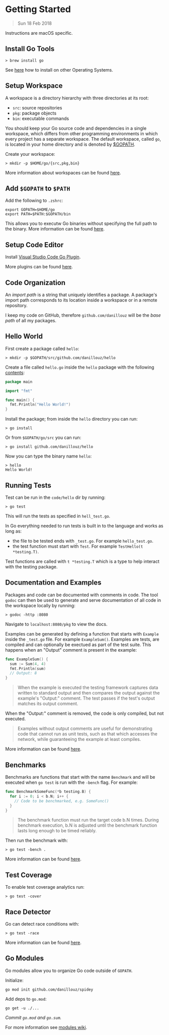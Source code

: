 # Getting Started

> Sun 18 Feb 2018

Instructions are macOS specific.

## Install Go Tools

```
> brew install go
```

See [here](https://golang.org/doc/install) how to install on other Operating Systems.

## Setup Workspace

A workspace is a directory hierarchy with three directories at its root:

- `src`: source repositories
- `pkg`: package objects
- `bin`: executable commands

You should keep your Go source code and dependencies in a single workspace, which differs
from other programming environments in which every project has a separate workspace. The default
workspace, called `go`, is located in your home directory and is denoted by [\$GOPATH](https://golang.org/doc/code.html#GOPATH).

Create your workspace:

```
> mkdir -p $HOME/go/{src,pkg,bin}
```

More information about workspaces can be found [here](https://golang.org/doc/code.html#Workspaces).

## Add `$GOPATH` to `$PATH`

Add the following to `.zshrc`:

```
export GOPATH=$HOME/go
export PATH=$PATH:$GOPATH/bin
```

This allows you to executw Go binaries without specifying the full path to the binary. More information
can be found [here](https://github.com/golang/go/wiki/SettingGOPATH).

## Setup Code Editor

Install [Visual Studio Code Go Plugin](https://marketplace.visualstudio.com/items?itemName=lukehoban.Go).

More plugins can be found [here](https://golang.org/doc/editors.html).

## Code Organization

An _import path_ is a string that uniquely identifies a package. A package's import path corresponds
to its location inside a workspace or in a remote repository.

I keep my code on GitHub, therefore `github.com/danillouz` will be the _base path_ of all my packages.

## Hello World

First create a package called `hello`:

```
> mkdir -p $GOPATH/src/github.com/danillouz/hello
```

Create a file called `hello.go` inside the `hello` package with the following [contents](../code/hello/hello.go):

```go
package main

import "fmt"

func main() {
  fmt.Println("Hello World!")
}
```

Install the package; from inside the `hello` directory you can run:

```
> go install
```

Or from `$GOPATH/go/src` you can run:

```
> go install github.com/danillouz/hello
```

Now you can type the binary name `hello`:

```
> hello
Hello World!
```

## Running Tests

Test can be run in the `code/hello` dir by running:

```
> go test
```

This will run the tests as specified in `hell_test.go`.

In Go everything needed to run tests is built in to the language and works as
long as:

- the file to be tested ends with `_test.go`. For example `hello_test.go`.
- the test function must start with `Test`. For example `TestHello(t *testing.T)`.

Test functions are called with `t *testing.T` which is a type to help interact with the testing package.

## Documentation and Examples

Packages and code can be documented with comments in code. The tool `godoc` can
then be used to generate and serve documentation of all code in the workspace
locally by running:

```
> godoc -http :8080
```

Navigate to `localhost:8080/pkg` to view the docs.

Examples can be generated by defining a function that starts with `Example` inside
the `_test.go` file. For example `ExampleSum()`. Examples are tests, are compiled
and can optionally be exectued as part of the test suite. This happens when an
"Output" comment is present in the example:

```go
func ExampleSum() {
  sum := Sum(4, 4)
  fmt.Println(sum)
  // Output: 8
}
```

> When the example is executed the testing framework captures data written to standard output and then compares the output against the example's "Output:" comment. The test passes if the test's output matches its output comment.

When the "Output:" comment is removed, the code is only compiled, but not executed.

> Examples without output comments are useful for demonstrating code that cannot run as unit tests, such as that which accesses the network, while guaranteeing the example at least compiles.

More information can be found [here](https://blog.golang.org/examples).

## Benchmarks

Benchmarks are functions that start with the name `Benchmark` and will be executed
when `go test` is run with the `-bench` flag. For example:

```go
func BenchmarkSomeFunc(*b testing.B) {
  for i := 0; i < b.N; i++ {
    // Code to be benchmarked, e.g. SomeFunc()
  }
}
```

> The benchmark function must run the target code b.N times. During benchmark execution, b.N is adjusted until the benchmark function lasts long enough to be timed reliably.

Then run the benchmark with:

```
> go test -bench .
```

More information can be found [here](https://golang.org/pkg/testing/#hdr-Benchmarks).

## Test Coverage

To enable test coverage analytics run:

```
> go test -cover
```

## Race Detector

Go can detect race conditions with:

```
> go test -race
```

More information can be found [here](https://blog.golang.org/race-detector).

## Go Modules

Go modules allow you to organize Go code outside of `GOPATH`.

Initialize:

```
go mod init github.com/danillouz/spidey
```

Add deps to `go.mod`:

```
go get -u ./...
```

_Commit `go.mod` and `go.sum`._

For more information see [modules wiki](https://github.com/golang/go/wiki/Modules).
